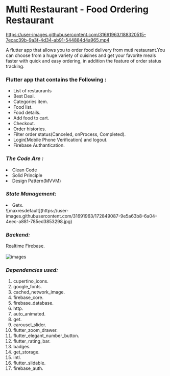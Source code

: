 # Multi Restaurant - Food Ordering Restaurant


https://user-images.githubusercontent.com/31691963/188320515-7ecac39b-9a3f-4d34-ab91-544884d4a965.mp4



<p> A flutter app that allows you to order food delivery from muti restaurant.You can choose from a huge variety of cuisines and 
  get your favorite meals faster with quick and easy ordering,  in addition the feature of  order status tracking.
</p>
<h3> Flutter  app that  contains the Following :</h3> 

<ul>
<li> List of restaurants</li>
<li> Best Deal.</li>
<li> Categories item.</li>
<li> Food list.</li>
<li>Food details.</li>
<li>Add food to cart.</li>
<li>Checkout.</li>
<li>Order histories.</li>
<li>Filter order status(Canceled, onProcess, Completed).</li>
<li>Login[Mobile Phone Verification] and logout.</li>
<li>Firebase Authantication.</li>
  </ul>
<i><h3> The Code Are :</h3> </i>
 
  </ul><li>Clean Code<br>  </li></ul>
  </ul><li>Solid Principle   </li></ul>
  </ul><li>Design Pattern(MVVM)<br>  </li></ul>
  
  
<i><h3> State Management:</h3> </i>
  </ul><li> Getx.  </li></ul>
![maxresdefault](https://user-images.githubusercontent.com/31691963/172849087-9e5a63b8-6a04-4eec-a881-785ed3853298.jpg)


<i><h3> Backend:</h3> </i>
Realtime Firebase.<br><br>
![images](https://user-images.githubusercontent.com/31691963/172837266-dbd185a7-d51a-4ee5-b1c8-9fe26d2a5700.jpg)


<i><h3> Dependencies used:</h3> </i>
 <ol> <li>cupertino_icons.
  <li>google_fonts.</li>
  <li>cached_network_image.</li> 
 <li>firebase_core.</li>
  <li>firebase_database.</li>
  <li>http.</li>
 <li>auto_animated.</li>
  <li>get.</li>
 <li>carousel_slider.</li>
 <li>flutter_zoom_drawer.</li>
 <li>flutter_elegant_number_button.</li>
 <li>flutter_rating_bar.</li>
 <li>badges.</li>
 <li>get_storage.</li>
 <li>intl.</li>
 <li>flutter_slidable.</li>
 <li>firebase_auth.</li>
</ol>
